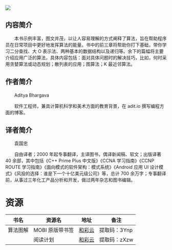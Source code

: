 ![](http://img3m4.ddimg.cn/96/17/24214704-1_u_6.jpg)

## 内容简介

　　本书示例丰富，图文并茂，以让人容易理解的方式阐释了算法，旨在帮助程序员在日常项目中更好地发挥算法的能量。书中的前三章将帮助你打下基础，带你学习二分查找、大 O 表示法、两种基本的数据结构以及递归等。余下的篇幅将主要介绍应用广泛的算法，具体内容包括：面对具体问题时的解决技巧，比如，何时采用贪婪算法或动态规划；散列表的应用；图算法；K 最近邻算法。

## 作者简介

　　Aditya Bhargava

　　软件工程师，兼具计算机科学和美术方面的教育背景，在 adit.io 撰写编程方面的博客。

## 译者简介

　　袁国忠

　　自由译者；2000 年起专事翻译，主译图书，偶译新闻稿、软文；出版译著 40 余部，其中包括《C++ Prime Plus 中文版》《CCNA 学习指南》《CCNP ROUTE 学习指南》《面向模式的软件架构：模式系统》《Android 应用 UI 设计模式》《风投的选择：谁是下一个十亿美元级公司》等，总计 700 余万字；专事翻译前，从事过三年化工产品分析和开发，做过两年杂志和图书编辑。

# 资源

|书名|资源名|地址|备注|
|---|---|---|---|
|算法图解|MOBI 原版带书签|[和彩云](https://caiyun.139.com/m/i?0n5CrOj6DgfRI)|提取码：3Ynp|
||阅读计划|[和彩云](https://caiyun.139.com/m/i?0n5CriiOdgoAL)|提取码：zXzw|
